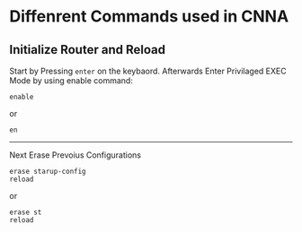 # Diffenrent Commands used in CNNA


## Initialize Router and Reload
Start by Pressing `enter` on the keybaord. Afterwards Enter Privilaged EXEC Mode by using enable command:
```console
enable
```
or
```
en
```
<hr/>

Next Erase Prevoius Configurations
```
erase starup-config
reload
```
or
```
erase st
reload
```
